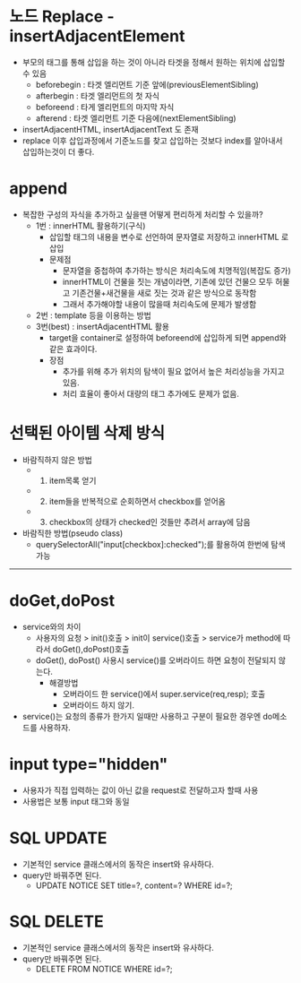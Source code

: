 # 노드 Replace - insertAdjacentElement
  - 부모의 태그를 통해 삽입을 하는 것이 아니라 타겟을 정해서 원하는 위치에 삽입할 수 있음
    - beforebegin : 타겟 엘리먼트 기준 앞에(previousElementSibling)
    - afterbegin : 타겟 엘리먼트의 첫 자식
    - beforeend : 타게 엘리먼트의 마지막 자식
    - afterend : 타겟 엘리먼트 기준 다음에(nextElementSibling)
  - insertAdjacentHTML, insertAdjacentText 도 존재
  - replace 이후 삽입과정에서 기준노드를 찾고 삽입하는 것보다 index를 알아내서 삽입하는것이 더 좋다.
# append
  - 복잡한 구성의 자식을 추가하고 싶을땐 어떻게 편리하게 처리할 수 있을까?
    - 1번 : innerHTML 활용하기(구식)
      - 삽입할 태그의 내용을 변수로 선언하여 문자열로 저장하고 innerHTML 로 삽입
      - 문제점
        - 문자열을 중첩하여 추가하는 방식은 처리속도에 치명적임(복잡도 증가)
        - innerHTML이 건물을 짓는 개념이라면, 기존에 있던 건물으 모두 허물고 기존건물+새건물을 새로 짓는 것과 같은 방식으로 동작함
        - 그래서 추가해야할 내용이 많을때 처리속도에 문제가 발생함
    - 2번 : template 등을 이용하는 방법
    - 3번(best) : insertAdjacentHTML 활용
      - target을 container로 설정하여 beforeend에 삽입하게 되면 append와 같은 효과이다.
      - 장점
        - 추가를 위해 추가 위치의 탐색이 필요 없어서 높은 처리성능을 가지고있음.
        - 처리 효율이 좋아서 대량의 태그 추가에도 문제가 없음.
# 선택된 아이템 삭제 방식
  - 바람직하지 않은 방법
    - 1. item목록 얻기
    - 2. item들을 반복적으로 순회하면서 checkbox를 얻어옴
    - 3. checkbox의 상태가 checked인 것들만 추려서 array에 담음
  - 바람직한 방법(pseudo class)
    - querySelectorAll("input[checkbox]:checked");를 활용하여 한번에 탐색 가능
---
# doGet,doPost
  - service와의 차이
    - 사용자의 요청 > init()호출 > init이 service()호출 > service가 method에 따라서 doGet(),doPost()호출
    - doGet(), doPost() 사용시 service()를 오버라이드 하면 요청이 전달되지 않는다.
      - 해결방법
        - 오버라이드 한 service()에서 super.service(req,resp); 호출
        - 오버라이드 하지 않기.
  - service()는 요청의 종류가 한가지 일때만 사용하고 구분이 필요한 경우엔 do메소드를 사용하자.
# input type="hidden"
  - 사용자가 직접 입력하는 값이 아닌 값을 request로 전달하고자 할때 사용
  - 사용법은 보통 input 태그와 동일
# SQL UPDATE
  - 기본적인 service 클래스에서의 동작은 insert와 유사하다.
  - query만 바꿔주면 된다.
    - UPDATE NOTICE SET title=?, content=? WHERE id=?;
# SQL DELETE
  - 기본적인 service 클래스에서의 동작은 insert와 유사하다.
  - query만 바꿔주면 된다.
    - DELETE FROM NOTICE WHERE id=?;
